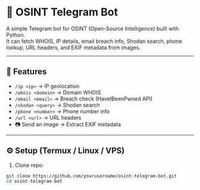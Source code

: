 # 🔎 OSINT Telegram Bot

A simple Telegram bot for OSINT (Open-Source Intelligence) built with Python.  
It can fetch WHOIS, IP details, email breach info, Shodan search, phone lookup, URL headers, and EXIF metadata from images.

---

## 🚀 Features
- `/ip <ip>` → IP geolocation
- `/whois <domain>` → Domain WHOIS
- `/email <email>` → Breach check (HaveIBeenPwned API)
- `/shodan <query>` → Shodan search
- `/phone <number>` → Phone number info
- `/url <url>` → URL headers
- 📷 Send an image → Extract EXIF metadata

---

## ⚙️ Setup (Termux / Linux / VPS)

1. Clone repo:
```bash
git clone https://github.com/yourusername/osint-telegram-bot.git
cd osint-telegram-bot